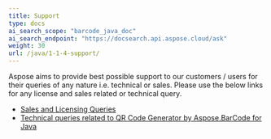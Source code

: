 ```yaml
---
title: Support
type: docs
ai_search_scope: "barcode_java_doc"
ai_search_endpoint: "https://docsearch.api.aspose.cloud/ask"
weight: 30
url: /java/1-1-4-support/
---
```


Aspose aims to provide best possible support to our customers / users for their queries of any nature i.e. technical or sales. Please use the below links for any license and sales related or technical query.

- [Sales and Licensing Queries](http://www.aspose.com/community/forums/aspose.purchase/220/showforum.aspx)
- [Technical queries related to QR Code Generator by Aspose.BarCode for Java](https://github.com/AsposeShowcase/QR_Code_Generator_by_Aspose.BarCode_for_Java/issues)
